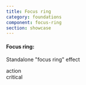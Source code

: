 ```yaml
---
title: Focus ring
category: foundations
component: focus-ring
section: showcase
---
```



<section data-test-percy data-section="showcase">
  
  <h4 class="dummy-h4">Focus ring:</h4>
  <p class="dummy-paragraph">Standalone "focus ring" effect</p>
  <div class="dummy-focus-ring-samples">
    <div class="dummy-focus-ring-sample hds-focus-ring-action-box-shadow">
      <DummyPlaceholder @text="no radius" @width="100" @height="100" @background="transparent" />
    </div>
    <div class="dummy-focus-ring-sample dummy-focus-ring-sample--border-radius hds-focus-ring-action-box-shadow">
      <DummyPlaceholder @text="with border radius" @width="100" @height="100" @background="transparent" />
    </div>
  </div>
  <div class="dummy-focus-ring-samples">
    <div class="dummy-focus-ring-sample">
      <span class="dummy-text-small">action</span>
      <br />
      <div class="hds-focus-ring-action-box-shadow">
        <DummyPlaceholder @text="with border radius" @width="100" @height="100" @background="transparent" />
      </div>
    </div>
    <div class="dummy-focus-ring-sample">
      <span class="dummy-text-small">critical</span>
      <br />
      <div class="hds-focus-ring-critical-box-shadow">
        <DummyPlaceholder @text="with border radius" @width="100" @height="100" @background="transparent" />
      </div>
    </div>
  </div>
</section>
